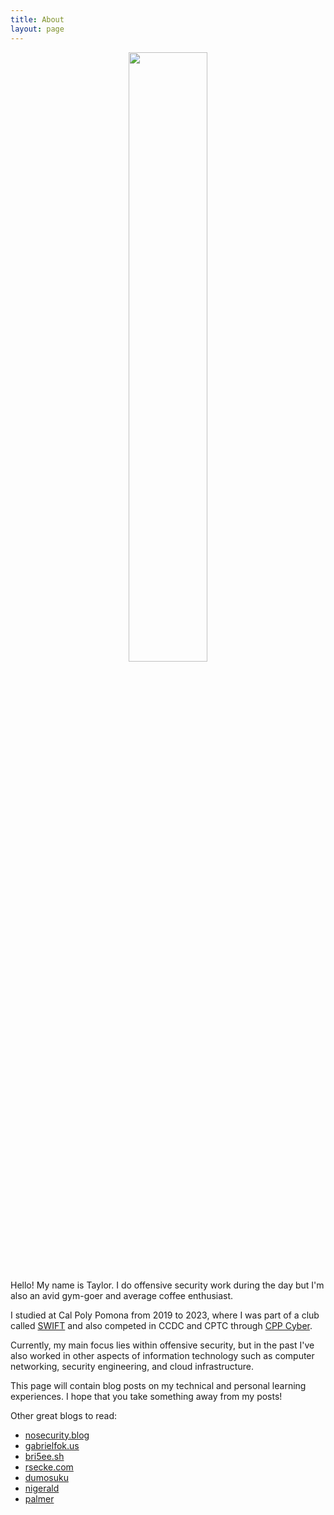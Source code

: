 ```yaml
---
title: About
layout: page
---
```


<p align="center">
  <img src="../assets/images/profile-full.jpg" width="50%"/>
</p>

Hello! My name is Taylor. I do offensive security work during the day but I'm also an avid gym-goer and average coffee enthusiast.

I studied at Cal Poly Pomona from 2019 to 2023, where I was part of a club called [SWIFT](https://www.calpolyswift.org/) and also competed in CCDC and CPTC through [CPP Cyber](https://cysec.team/).

Currently, my main focus lies within offensive security, but in the past I've also worked in other aspects of information technology such as computer networking, security engineering, and cloud infrastructure.

This page will contain blog posts on my technical and personal learning experiences. I hope that you take something away from my posts!

Other great blogs to read:
- [nosecurity.blog](https://nosecurity.blog/)
- [gabrielfok.us](https://gabrielfok.us/)
- [bri5ee.sh](https://bri5ee.sh/)
- [rsecke.com](https://rsecke.com/)
- [dumosuku](https://tranderrick1.github.io/)
- [nigerald](https://dtsec.us/)
- [palmer](https://covertzz.github.io)